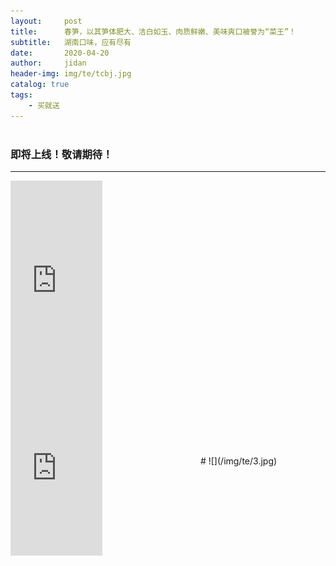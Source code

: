 ```yaml
---
layout:     post
title:      春笋，以其笋体肥大、洁白如玉、肉质鲜嫩、美味爽口被誉为“菜王”！
subtitle:   湖南口味，应有尽有
date:       2020-04-20
author:     jidan
header-img: img/te/tcbj.jpg
catalog: true
tags:
    - 买就送
---
```

### 即将上线！敬请期待！
---
<body>
  <style>
    div {display:inline-block}
  </style>
  <div id="page1">
    <iframe align="center" width="49%" height="300" src="https://www.iesdouyin.com/share/video/6819994717015624960/?region=CN&mid=6621697575923763971&u_code=157el35m6&titleType=title&timestamp=1587965474&utm_campaign=client_share&app=aweme&utm_medium=ios&tt_from=copy&utm_source=copy"  frameborder="no" border="0" marginwidth="0" marginheight="0" scrolling="no"></iframe>
  </div>
  <div id="page1">
    <iframe align="center" width="49%" height="300" src="https://www.iesdouyin.com/share/video/6819991610693094671/?region=CN&mid=6600620301749488387&u_code=157el35m6&titleType=title&timestamp=1587964109&utm_campaign=client_share&app=aweme&utm_medium=ios&tt_from=copy&utm_source=copy"  frameborder="no" border="0" marginwidth="0" marginheight="0" scrolling="no"></iframe>
  </div>
</body>
# ![](/img/te/3.jpg)